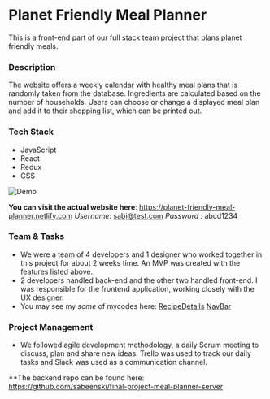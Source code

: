 # Planet Friendly Meal Planner 
This is a front-end part of our full stack team project that plans planet friendly meals.
  
### Description 
The website offers a weekly calendar with healthy meal plans that is randomly taken from the database. Ingredients are calculated based on the number of households. Users can choose or change a displayed meal plan and add it to their shopping list, which can be printed out.

### Tech Stack
* JavaScript
* React
* Redux
* CSS

![Demo](https://static.independent.co.uk/s3fs-public/thumbnails/image/2017/09/12/11/naturo-monkey-selfie.jpg?w968h681)

**You can visit the actual website here**: https://planet-friendly-meal-planner.netlify.com
   *Username*: sabi@test.com *Password* : abcd1234
  
### Team & Tasks
* We were a team of 4 developers and 1 designer who worked together in this project for about 2 weeks time. An MVP was created with the features listed above. 
* 2 developers handled back-end and the other two handled front-end. I was responsible for the frontend application, working closely with the UX designer. 
* You may see my *some* of mycodes here: 
[RecipeDetails](https://github.com/sabeenski/final-project-meal-planner-client/blob/master/src/components/recipes/RecipeDetails.js)
[NavBar](https://github.com/sabeenski/final-project-meal-planner-client/blob/master/src/components/navbar/Navbar.js)

### Project Management
* We followed agile development methodology, a daily Scrum meeting to discuss, plan and share new ideas. Trello was used to track our daily tasks and Slack was used as a communication channel. 

**The backend repo can be found here: https://github.com/sabeenski/final-project-meal-planner-server 


